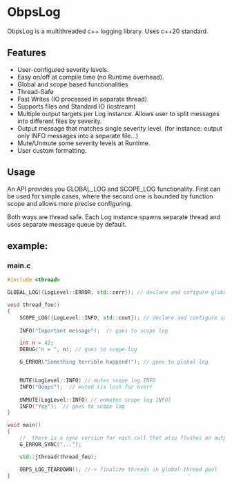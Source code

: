 # ObpsLog
ObpsLog is a multithreaded c++ logging library. Uses c++20 standard.

## Features
* User-configured severity levels.
* Easy on/off at compile time (no Runtime overhead).
* Global and scope based functionalities
* Thread-Safe
* Fast Writes (IO processed in separate thread)
* Supports files and Standard IO (iostream)
* Multiple output targets per Log instance. Allows user to split messages into different files by severity.
* Output message that matches single severity level. (for instance: output only INFO messages into a separate file...)
* Mute/Unmute some severity levels at Runtime.
* User custom formatting.

## Usage
An API provides you GLOBAL_LOG and SCOPE_LOG functionality.
First can be used for simple cases, where the second one is bounded by function scope and allows more precise configuring.

Both ways are thread safe.
Each Log instance spawns separate thread and uses separate message queue by default.

## example:
### main.c
``` c++
#include <thread>

GLOBAL_LOG({LogLevel::ERROR, std::cerr}); // declare and cofigure global log

void thread_foo()
{
    SCOPE_LOG({LogLevel::INFO, std::cout}); // declare and configure scope log 
    
    INFO("Important message");  // goes to scope log

    int n = 42;
    DEBUG("n = ", n); // goes to scope log

    G_ERROR("Something terrible happend!"); // goes to global log


    MUTE(LogLevel::INFO) // mutes scope log INFO
    INFO("Ooops");  // muted (is lost for ever)
    
    UNMUTE(LogLevel::INFO) // unmutes scope log INFO]
    INFO("Yey");  // goes to scope log
}

void main()
{
    //  there is a sync version for each call that also flushes an output stream
    G_ERROR_SYNC("...");

    std::jthread(thread_foo);

    OBPS_LOG_TEARDOWN(); //-> finalize threads in global thread pool 
}
```
